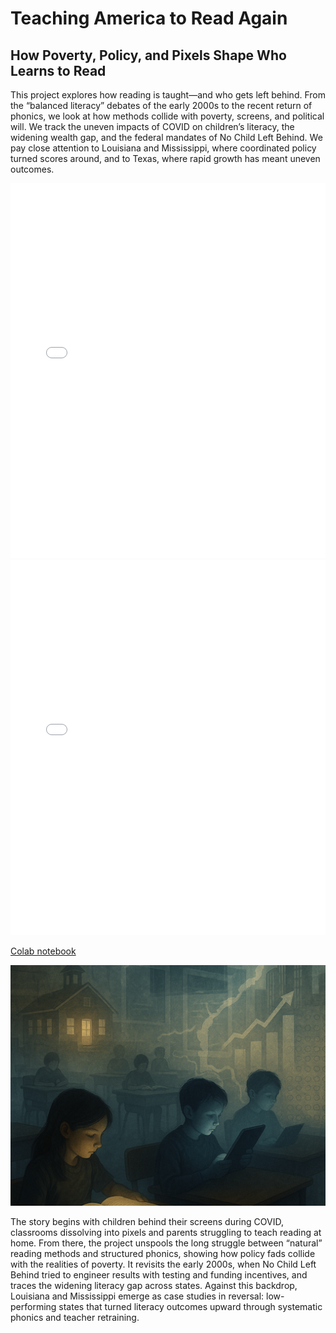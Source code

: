# Teaching America to Read Again

## How Poverty, Policy, and Pixels Shape Who Learns to Read

This project explores how reading is taught—and who gets left behind. From the “balanced literacy” debates of the early 2000s to the recent return of phonics, we look at how methods collide with poverty, screens, and political will. We track the uneven impacts of COVID on children’s literacy, the widening wealth gap, and the federal mandates of No Child Left Behind. We pay close attention to Louisiana and Mississippi, where coordinated policy turned scores around, and to Texas, where rapid growth has meant uneven outcomes.

<iframe src="chart_pct_local_funded.html" width="100%" height="600" style="border:none;"></iframe>

<iframe src="ussd23_by_state.html" width="100%" height="600" style="border:none;"></iframe>

[Colab notebook](https://colab.research.google.com/drive/1pZxP1LmTtmIGfTEV_d9xLhCsKPrJABAc?usp=sharing)

![Teaching America to Read Again](teaching-america.png)

The story begins with children behind their screens during COVID, classrooms dissolving into pixels and parents struggling to teach reading at home. From there, the project unspools the long struggle between “natural” reading methods and structured phonics, showing how policy fads collide with the realities of poverty. It revisits the early 2000s, when No Child Left Behind tried to engineer results with testing and funding incentives, and traces the widening literacy gap across states. Against this backdrop, Louisiana and Mississippi emerge as case studies in reversal: low-performing states that turned literacy outcomes upward through systematic phonics and teacher retraining.
